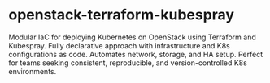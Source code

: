 # openstack-terraform-kubespray
Modular IaC for deploying Kubernetes on OpenStack using Terraform and Kubespray. Fully declarative approach with infrastructure and K8s configurations as code. Automates network, storage, and HA setup. Perfect for teams seeking consistent, reproducible, and version-controlled K8s environments.
